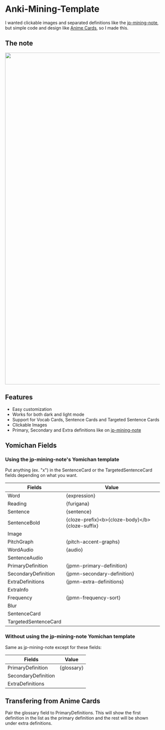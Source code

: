# Anki-Mining-Template
I wanted clickable images and separated definitions like the [jp-mining-note](https://github.com/Aquafina-water-bottle/jp-mining-note), but simple code and design like [Anime Cards](https://github.com/friedrich-de/Basic-Mining-Deck), so I made this. 

## The note
<img src="https://github.com/Maltesaa/Anki-Mining-Template/assets/66385422/45aee7c2-e6e8-4028-bc6f-46ca885a0e0f" width="1080"/>

## Features
- Easy customization
- Works for both dark and light mode
- Support for Vocab Cards, Sentence Cards and Targeted Sentence Cards
- Clickable Images
- Primary, Secondary and Extra definitions like on [jp-mining-note](https://github.com/Aquafina-water-bottle/jp-mining-note)

## Yomichan Fields
### Using the jp-mining-note's Yomichan template
Put anything (ex. "x") in the SentenceCard or the TargetedSentenceCard fields depending on what you want.

|Fields  |Value   |
|--------|--------|
|Word|{expression}|
|Reading|{furigana}|
|Sentence|{sentence}|
|SentenceBold|{cloze-prefix}\<b>{cloze-body}\</b>{cloze-suffix}|
|Image||
|PitchGraph|{pitch-accent-graphs}|
|WordAudio|{audio}|
|SentenceAudio||
|PrimaryDefinition|{jpmn-primary-definition}|
|SecondaryDefinition|{jpmn-secondary-definition}|
|ExtraDefinitions|{jpmn-extra-definitions}|
|ExtraInfo||
|Frequency|{jpmn-frequency-sort}|
|Blur||
|SentenceCard||
|TargetedSentenceCard||

### Without using the jp-mining-note Yomichan template
Same as jp-mining-note except for these fields:

|Fields  |Value   |
|--------|--------|
|PrimaryDefinition|{glossary}|
|SecondaryDefinition||
|ExtraDefinitions||

## Transfering from Anime Cards
Pair the glossary field to PrimaryDefinitions. This will show the first definition in the list as the primary definition and the rest will be shown under extra definitions.
